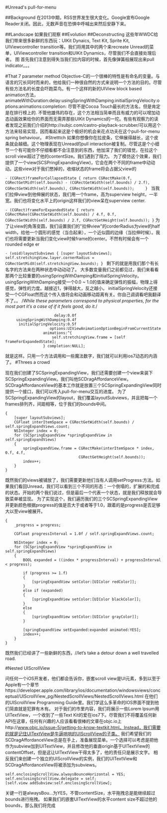 #Unread's pull-for-menu

##Background
在2013中期，RSS世界发生很大变化。Google宣布Google Reader关闭。因此，无数声音在恐惧中呼喊出来然后安静下来。

##Landscape
如果我们观察
##Evolution
##Deconstructing
这些年WWDC给我们带来很多新鲜的东西玩：UIKit Dynaics, Text Kit, Sprite Kit, UIViewcontroller transition等。我们将用其中的两个来recreate Unread的菜单，UIViewcontroller transition和UIKit Dynamics，尽管我们不会直接处理后者。
图
首先我们注意到得失当我们拉内容的时候，首先像弹簧般展现出来pull indicator。。。

#That 7 parameter method
Objective-C的一个很棒的特性是有命名的变量。与语言的冗长同时而来的，他给我们一种很自然的方式来说明一个方法的目的。尽管有些方法名的长度会吓跑菜鸟。有一个这样的新的UIView block based animation方法，animateWithDuration:delay:usingSpringWithDamping:initialSpringVelocity:options:animations:completion: 尽管不是Cocoa Touch最长的方法名，但是肯定是在排行榜上的.
不管他雄伟的存在，这个方法相当简单而且有威力的可以增加动态动画效果给你的界面而无需弄那些UIKit Dynamics的一坨。有些有观察力的读者发现之前我们介绍的http://subjc.com/castro-playback-scrubber/可以用这个方法来轻易实现，因而看起来这是个极好的机会来花点功夫在这个pull-for-menu spring behaviour。
#Stretttch
如果你想像你在拉皮条，它伸展得越长，这个皮条就会越细。这个物理表现在Unread的pull interaction被复制。尽管这是个小细节一个有可能你不仔细看都不会注意到的东西，他加深了我们的错觉，在拉这个scroll view超过了他的contentSize。我们遇到了阻力。
为了模仿这个效果，我们提供了一个view(SCSPringExpandingView)，它会在两个不同的frame中动动动。这些view对于我们憋掉的，收缩状态的frame将会占据父view的

`- (CGRect)frameForCollapsedState
{
	return CGRectMake(0.f, CGRectGetMidY(self.bounds) - (CGRectGetWidth(self.bounds) / 2.f), 
					  CGRectGetWidth(self.bounds), CGRectGetWidth(self.bounds));	
}
`
当我们拉伸view到他伸展的状态，我们用一个frame，高为superview height，一半宽。我们也将变化水平上的origin这样我们的view呆在superview center.

`- (CGRect)frameForExpandedState
{
	return CGRectMake(CGRectGetWidth(self.bounds) / 4.f, 0.f, 
					  CGRectGetWidth(self.bounds) / 2.f, CGRectGetHeight(self.bounds));
}`
为了让view的角落变圆，我们设置我们的"拉伸view"的corderRadius为view的half width，给他一个圆形的感觉（当合起来），一个近似圆的边缘（当拉伸时候）。我们也将需要更新当我们变化view时候frame的center。不然有时候会有一个rounded edge er

`- (void)layoutSubviews
{
	[super layoutSubviews];
	self.stretchingView.layer.cornerRadius = CGRectGetMidX(self.stretchingView.bounds);
}
`
剩下的就是用我们那个有长名字的方法来在两种状态中动动动了。
大多数变量我们之前都见过，我们来看看那两个比较重要的usingSpringWithDamping和initialSpringVelocity。
usingSpringWithDamping接受一个0.0 ~ 1.0的值来确定弹性的振幅，物理上得感觉，弹性的力度。越接近1，弹得越大，反之越小。
initialSpringVelocity还接受一个CGFloat然而这个传入值将会和动画移动距离有关。你自己调调看吧我翻译不了。。
/*While these parameters correspond to physical properties, for the most part it’s a case of if it feels good, do it.*/

```[UIView animateWithDuration:0.5f
                      delay:0.0f
     usingSpringWithDamping:0.4f
      initialSpringVelocity:0.5f
                    options:UIViewAnimationOptionBeginFromCurrentState
                 animations:^{
                     self.stretchingView.frame = [self frameForExpandedState];
                 } completion:NULL];
```
就是这样。只用一个方法调用和一些魔法数字，我们就可以利用ios7动态的内涵了。
#Threes a crowd

现在我们创建了SCSpringExpandingView，我们还需要创建一个view来装下SCSpringExpandingView。我们叫他SCDragAffordanceView。
SCDragAffordanceView的基本工作就是放置三个SCSpringExpandingView同时提供一个接口，我们可以传入pull-for-menu交互的进度。
为了SCSpringExpandingView的layout，我们覆盖layoutSubviews，并且把每一个frames排列齐，间距相等，位于我们的bounds中间。

```- (void)layoutSubviews
{
    [super layoutSubviews];    
    CGFloat interItemSpace = CGRectGetWidth(self.bounds) / self.springExpandViews.count;
    NSInteger index = 0;
    for (SCSpringExpandView *springExpandView in self.springExpandViews)
    {
        springExpandView.frame = CGRectMake(interItemSpace * index, 0.f, 4.f, 
                                 CGRectGetHeight(self.bounds));
        index++;
    }
}
```
既然我们的views被铺放了，我们需要更新他们当有人调用setProgress:方法。如果我们看回Unread，我们可以看到三个不同的形态：一个倒塌的，扩展的和完成的状态。开始的两个我们说过，但是最后一个代表一个状态，就是我们释放就会导致菜单被显现。
为了实现这个，我们遍历我们的三个SCSpringExpandingView并更新颜色根据progress的值是否大于或者等于1.0，跟着的是progress是否足够大以至view被展开。
```- (void)setProgress:(CGFloat)progress
{
    _progress = progress;
    
    CGFloat progressInterval = 1.0f / self.springExpandViews.count;
    
    NSInteger index = 0;
    for (SCSpringExpandView *springExpandView in self.springExpandViews)
    {
        BOOL expanded = ((index * progressInterval) + progressInterval < progress);
    
        if (progress >= 1.f)
        {
            [springExpandView setColor:[UIColor redColor]];
        }
        else if (expanded)
        {
            [springExpandView setColor:[UIColor blackColor]];
        }
        else
        {
            [springExpandView setColor:[UIColor grayColor]];
        }
        
        [springExpandView setExpanded:expanded animated:YES];
        index++;
    }
}
```
既然我们已经讲了一些新鲜的东西，//let’s take a detour down a well travelled road.

#Nested UIScrollView

问任何一个iOS开发者，他们都会告诉你，嵌套scroll view是UI元素，多到以至于Apple有一个章节https://developer.apple.com/library/ios/documentation/windowsviews/conceptual/UIScrollView_pg/NestedScrollViews/NestedScrollViews.html 在他们的UIScrollView Programming Guide里。我们学这么多革命的IOS界面不提到他们简直就是犯罪有木有。
对于我们的市里内容，我们将展示一些Lorem lpsum用UITextView，一个收到了一些Text Kit的爱在ios7下。尽管我们不将覆盖任何新API在这章，任何有兴趣的人应该看看很棒的文章在objc.io上http://www.objc.io/issue-5/getting-to-know-textkit.html。Instead，我们需要的就是记住UITextView是牛逼哄哄的UIScrollView的子类。
我们希望我们的SCDragAffordanceView总是在手上，准备展现菜单。一个选择可以考虑是把他作为subview加到UITextView，并且修改他的垂直origin基于UITextView的contentOffset，但是这让UITextView干得太多了，他的责任只是展示文字。
相反我们来创建一个独立的UIScrollView的实例，我们的UITextView和SCDragAffordanceView将被添加为subviews。
```self.enclosingScrollView = [[UIScrollView alloc] initWithFrame:self.view.bounds];
self.enclosingScrollView.alwaysBounceHorizontal = YES;
self.enclosingScrollView.delegate = self;
[self.view addSubview:self.enclosingScrollView];
```
关键一行是alwaysBou...为YES，不管contentSize，水平拖拽总是能继续超过bounds进行拖拽。
如果我们的嵌套UITextView的水平content size不超过他的bounds，那么我们将完成